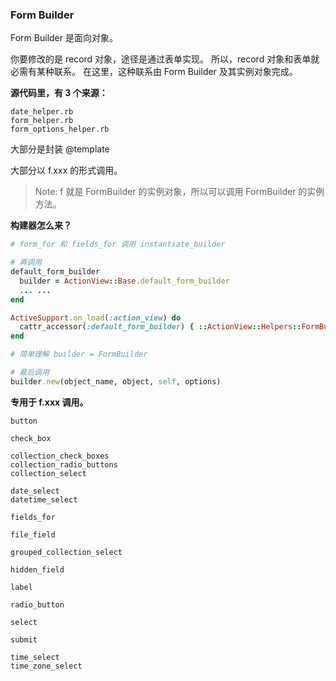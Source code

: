 ### Form Builder

Form Builder 是面向对象。

你要修改的是 record 对象，途径是通过表单实现。
所以，record 对象和表单就必需有某种联系。
在这里，这种联系由 Form Builder 及其实例对象完成。

**源代码里，有 3 个来源：**

```
date_helper.rb
form_helper.rb
form_options_helper.rb
```

大部分是封装 @template

大部分以 f.xxx 的形式调用。

> Note: f 就是 FormBuilder 的实例对象，所以可以调用 FormBuilder 的实例方法。

**构建器怎么来？**

```ruby
# form_for 和 fields_for 调用 instantiate_builder

# 再调用
default_form_builder
  builder = ActionView::Base.default_form_builder
  ... ...
end

ActiveSupport.on_load(:action_view) do
  cattr_accessor(:default_form_builder) { ::ActionView::Helpers::FormBuilder }
end

# 简单理解 builder = FormBuilder

# 最后调用
builder.new(object_name, object, self, options)
```

**专用于 f.xxx 调用。**

```
button

check_box

collection_check_boxes
collection_radio_buttons
collection_select

date_select
datetime_select

fields_for

file_field

grouped_collection_select

hidden_field

label

radio_button

select

submit

time_select
time_zone_select
```
